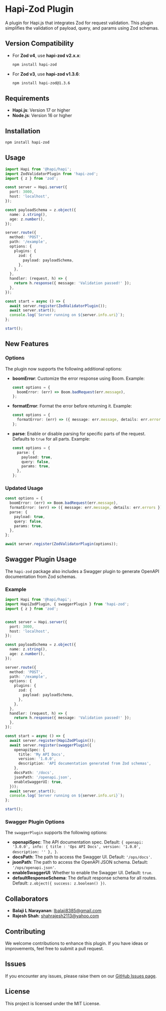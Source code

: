 # Hapi-Zod Plugin

A plugin for Hapi.js that integrates Zod for request validation. This plugin simplifies the validation of payload, query, and params using Zod schemas.

## Version Compatibility

- For **Zod v4**, use **hapi-zod v2.x.x**:
  ```bash
  npm install hapi-zod
  ```
- For **Zod v3**, use **hapi-zod v1.3.6**:
  ```bash
  npm install hapi-zod@1.3.6
  ```
## Requirements

- **Hapi.js**: Version 17 or higher
- **Node.js**: Version 16 or higher

## Installation

```bash
npm install hapi-zod
```

## Usage

```typescript
import Hapi from '@hapi/hapi';
import ZodValidatorPlugin from 'hapi-zod';
import { z } from 'zod';

const server = Hapi.server({
  port: 3000,
  host: 'localhost',
});

const payloadSchema = z.object({
  name: z.string(),
  age: z.number(),
});

server.route({
  method: 'POST',
  path: '/example',
  options: {
    plugins: {
      zod: {
        payload: payloadSchema,
      },
    },
  },
  handler: (request, h) => {
    return h.response({ message: 'Validation passed!' });
  },
});

const start = async () => {
  await server.register(ZodValidatorPlugin());
  await server.start();
  console.log(`Server running on ${server.info.uri}`);
};

start();
```

## New Features

### Options

The plugin now supports the following additional options:

- **boomError**: Customize the error response using Boom. Example:
  ```typescript
  const options = {
    boomError: (err) => Boom.badRequest(err.message),
  };
  ```

- **formatError**: Format the error before returning it. Example:
  ```typescript
  const options = {
    formatError: (err) => ({ message: err.message, details: err.errors }),
  };
  ```

- **parse**: Enable or disable parsing for specific parts of the request. Defaults to `true` for all parts. Example:
  ```typescript
  const options = {
    parse: {
      payload: true,
      query: false,
      params: true,
    },
  };
  ```

### Updated Usage

```typescript
const options = {
  boomError: (err) => Boom.badRequest(err.message),
  formatError: (err) => ({ message: err.message, details: err.errors }),
  parse: {
    payload: true,
    query: false,
    params: true,
  },
};

await server.register(ZodValidatorPlugin(options));
```

## Swagger Plugin Usage

The `hapi-zod` package also includes a Swagger plugin to generate OpenAPI documentation from Zod schemas.

### Example

```typescript
import Hapi from '@hapi/hapi';
import HapiZodPlugin, { swaggerPlugin } from 'hapi-zod';
import { z } from 'zod';


const server = Hapi.server({
  port: 3000,
  host: 'localhost',
});

const payloadSchema = z.object({
  name: z.string(),
  age: z.number(),
});

server.route({
  method: 'POST',
  path: '/example',
  options: {
    plugins: {
      zod: {
        payload: payloadSchema,
      },
    },
  },
  handler: (request, h) => {
    return h.response({ message: 'Validation passed!' });
  },
});

const start = async () => {
  await server.register(HapiZodPlugin());
  await server.register(swaggerPlugin({
    openapiSpec: {
      title: 'My API Docs',
      version: '1.0.0',
      description: 'API documentation generated from Zod schemas',
    },
    docsPath: '/docs',
    jsonPath: '/openapi.json',
    enableSwaggerUI: true,
  }));
  await server.start();
  console.log(`Server running on ${server.info.uri}`);
};

start();
```

### Swagger Plugin Options

The `swaggerPlugin` supports the following options:

- **openapiSpec**: The API documentation spec. Default: `{
            openapi: '3.0.0',
            info: {
                title : 'Ops API Docs',
                version: '1.0.0',
                description: ''
            },
        }`.
- **docsPath**: The path to access the Swagger UI. Default: `'/ops/docs'`.
- **jsonPath**: The path to access the OpenAPI JSON schema. Default: `'/ops/openapi.json'`.
- **enableSwaggerUI**: Whether to enable the Swagger UI. Default: `true`.
- **defaultResponseSchema**: The default response schema for all routes. Default: `z.object({ success: z.boolean() })`.

## Collaborators

- **Balaji L Narayanan**: [lbalaji8385@gmail.com](mailto:lbalaji8385@gmail.com)
- **Rajesh Shah**: [shahrajesh2113@yahoo.com](mailto:shahrajesh2113@yahoo.com)

## Contributing

We welcome contributions to enhance this plugin. If you have ideas or improvements, feel free to submit a pull request.

## Issues

If you encounter any issues, please raise them on our [GitHub Issues page](https://github.com/balaji8385/hapi-zod/issues).

## License

This project is licensed under the MIT License.